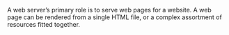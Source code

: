 A web server’s primary role is to serve web pages for a website. A web page can be rendered from a single HTML file, or a complex assortment of resources fitted together.
